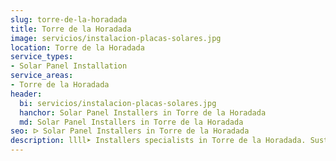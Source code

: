 ```yaml
---
slug: torre-de-la-horadada
title: Torre de la Horadada
image: servicios/instalacion-placas-solares.jpg
location: Torre de la Horadada
service_types:
- Solar Panel Installation
service_areas:
- Torre de la Horadada
header:
  bi: servicios/instalacion-placas-solares.jpg
  hanchor: Solar Panel Installers in Torre de la Horadada
  md: Solar Panel Installers in Torre de la Horadada
seo: ᐅ Solar Panel Installers in Torre de la Horadada
description: llll➤ Installers specialists in Torre de la Horadada. Sustainable and efficient solutions. Best techniques and competitive prices ✅ Contact us!
---
```

